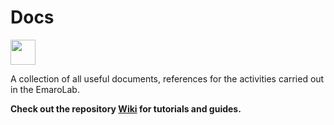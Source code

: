 # Docs
<img src="https://github.com/EmaroLab/docs/blob/master/img/emarolab-logo/emaroLab_oneline.png" height="40">

A collection of all useful documents, references for the activities carried out in the EmaroLab.

**Check out the repository [Wiki](https://github.com/EmaroLab/docs/wiki) for tutorials and guides.**
